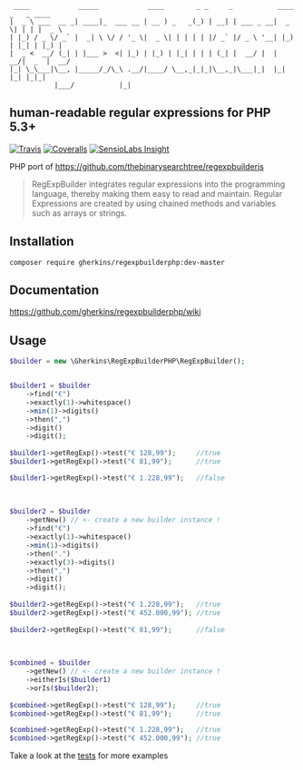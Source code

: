 ```asciidoc
 ____            _____            ____        _ _     _           ____  _   _ ____  
|  _ \ ___  __ _| ____|_  ___ __ | __ ) _   _(_) | __| | ___ _ __|  _ \| | | |  _ \ 
| |_) / _ \/ _` |  _| \ \/ / '_ \|  _ \| | | | | |/ _` |/ _ \ '__| |_) | |_| | |_) |
|  _ <  __/ (_| | |___ >  <| |_) | |_) | |_| | | | (_| |  __/ |  |  __/|  _  |  __/ 
|_| \_\___|\__, |_____/_/\_\ .__/|____/ \__,_|_|_|\__,_|\___|_|  |_|   |_| |_|_|    
           |___/           |_|                                                      
```
## human-readable regular expressions for PHP 5.3+
[![Travis](https://img.shields.io/travis/gherkins/regexpbuilderphp.svg?style=flat-square)](https://travis-ci.org/gherkins/regexpbuilderphp)
[![Coveralls](https://img.shields.io/coveralls/gherkins/regexpbuilderphp.svg?style=flat-square)](https://coveralls.io/r/gherkins/regexpbuilderphp?branch=master)
[![SensioLabs Insight](https://img.shields.io/sensiolabs/i/555ad19b-0c18-4434-ad43-5b19779e2e9c.svg?style=flat-square)](https://insight.sensiolabs.com/projects/555ad19b-0c18-4434-ad43-5b19779e2e9c)

PHP port of https://github.com/thebinarysearchtree/regexpbuilderjs

> RegExpBuilder integrates regular expressions into the programming language, thereby making them easy to read and maintain. Regular Expressions are created by using chained methods and variables such as arrays or strings.

Installation
----

```text
composer require gherkins/regexpbuilderphp:dev-master
```


Documentation
---

https://github.com/gherkins/regexpbuilderphp/wiki


Usage
----

```php
$builder = new \Gherkins\RegExpBuilderPHP\RegExpBuilder();


$builder1 = $builder
    ->find("€")
    ->exactly(1)->whitespace()
    ->min(1)->digits()
    ->then(",")
    ->digit()
    ->digit();
    
$builder1->getRegExp()->test("€ 128,99");     //true
$builder1->getRegExp()->test("€ 81,99");      //true

$builder1->getRegExp()->test("€ 1.228,99");   //false
    
   
                 
$builder2 = $builder
    ->getNew() // <- create a new builder instance !
    ->find("€")
    ->exactly(1)->whitespace()
    ->min(1)->digits()
    ->then(".")
    ->exactly(3)->digits()
    ->then(",")
    ->digit()
    ->digit();
    
$builder2->getRegExp()->test("€ 1.228,99");   //true
$builder2->getRegExp()->test("€ 452.000,99"); //true
    
$builder2->getRegExp()->test("€ 81,99");      //false

    
   
$combined = $builder
    ->getNew() // <- create a new builder instance !
    ->eitherIs($builder1)
    ->orIs($builder2);
    
$combined->getRegExp()->test("€ 128,99");     //true
$combined->getRegExp()->test("€ 81,99");      //true

$combined->getRegExp()->test("€ 1.228,99");   //true
$combined->getRegExp()->test("€ 452.000,99"); //true
```
        
Take a look at the [tests](tests/RegExpBuilderTest.php) for more examples
    